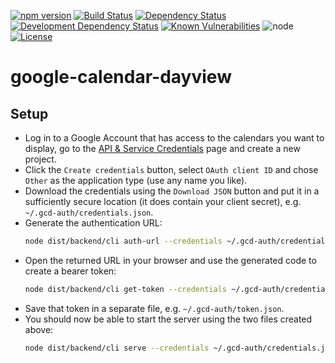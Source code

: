 [![npm version](http://img.shields.io/npm/v/google-calendar-dayview.svg?style=flat-square)](http://badge.fury.io/js/google-calendar-dayview)
[![Build Status](http://img.shields.io/travis/pigulla/google-calendar-dayview.svg?style=flat-square)](https://travis-ci.org/pigulla/google-calendar-dayview)
[![Dependency Status](https://img.shields.io/david/pigulla/google-calendar-dayview.svg?style=flat-square)](https://david-dm.org/pigulla/google-calendar-dayview)
[![Development Dependency Status](https://img.shields.io/david/dev/pigulla/google-calendar-dayview.svg?style=flat-square)](https://david-dm.org/pigulla/google-calendar-dayview?type=dev)
[![Known Vulnerabilities](https://snyk.io/test/github/pigulla/google-calendar-dayview/badge.svg?style=flat-square)](https://snyk.io/test/github/pigulla/google-calendar-dayview)
![node](https://img.shields.io/node/v/google-calendar-dayview.svg?maxAge=2592000&style=flat-square)
[![License](https://img.shields.io/npm/l/google-calendar-dayview.svg?maxAge=2592000&style=flat-square)](https://github.com/pigulla/google-calendar-dayview/blob/master/LICENSE)

# google-calendar-dayview

## Setup

 - Log in to a Google Account that has access to the calendars you want to display, go to the [API & Service Credentials](https://console.developers.google.com/apis/credentials) page and create a new project.
 - Click the `Create credentials` button, select `OAuth client ID` and chose `Other` as the application type (use any name you like).
 - Download the credentials using the `Download JSON` button and put it in a sufficiently secure location (it does contain your client secret), e.g. `~/.gcd-auth/credentials.json`.
 - Generate the authentication URL:
   ```bash
   node dist/backend/cli auth-url --credentials ~/.gcd-auth/credentials.json
   ```
 - Open the returned URL in your browser and use the generated code to create a bearer token:
   ```bash
   node dist/backend/cli get-token --credentials ~/.gcd-auth/credentials.json --code <code>
   ```
 - Save that token in a separate file, e.g. `~/.gcd-auth/token.json`.
 - You should now be able to start the server using the two files created above:
   ```bash
   node dist/backend/cli serve --credentials ~/.gcd-auth/credentials.json --token ~/.gcd-auth/token.json --calendars config.json
   ```
